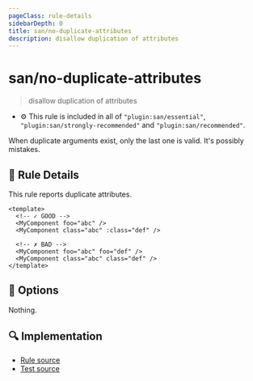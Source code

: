 ```yaml
---
pageClass: rule-details
sidebarDepth: 0
title: san/no-duplicate-attributes
description: disallow duplication of attributes
---
```

# san/no-duplicate-attributes
> disallow duplication of attributes

- :gear: This rule is included in all of `"plugin:san/essential"`, `"plugin:san/strongly-recommended"` and `"plugin:san/recommended"`.

When duplicate arguments exist, only the last one is valid.
It's possibly mistakes.

## :book: Rule Details

This rule reports duplicate attributes.

<eslint-code-block :rules="{'san/no-duplicate-attributes': ['error']}">

```vue
<template>
  <!-- ✓ GOOD -->
  <MyComponent foo="abc" />
  <MyComponent class="abc" :class="def" />

  <!-- ✗ BAD -->
  <MyComponent foo="abc" foo="def" />
  <MyComponent class="abc" class="def" />
</template>
```

</eslint-code-block>

## :wrench: Options
Nothing.

## :mag: Implementation

- [Rule source](https://github.com/ecomfe/eslint-plugin-san/blob/main/lib/rules/no-duplicate-attributes.js)
- [Test source](https://github.com/ecomfe/eslint-plugin-san/blob/master/__tests__/lib/rules/no-duplicate-attributes.test.js)
